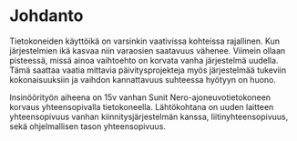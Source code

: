 # Johdanto

Tietokoneiden käyttöikä on varsinkin vaativissa kohteissa rajallinen. Kun järjestelmien ikä kasvaa niin varaosien saatavuus vähenee. Viimein ollaan pisteessä, missä ainoa vaihtoehto on korvata vanha järjestelmä uudella. Tämä saattaa vaatia mittavia päivitysprojekteja myös järjestelmää tukeviin kokonaisuuksiin ja vaihdon kannattavuus suhteessa hyötyyn on huono.

Insinöörityön aiheena on 15v vanhan Sunit Nero-ajoneuvotietokoneen korvaus yhteensopivalla tietokoneella. Lähtökohtana on uuden laitteen yhteensopivuus vanhan kiinnitysjärjestelmän kanssa, liitinyhteensopivuus, sekä ohjelmallisen tason yhteensopivuus.

